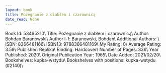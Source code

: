 ```yaml
---
layout: book
title: Pożegnanie z diabłem i czarownicą
date_read: None
---
```


Book Id: 53465210\ 
Title: Pożegnanie z diabłem i czarownicą\ 
Author: Bohdan Baranowski\ 
Author l-f: Baranowski, Bohdan\ 
Additional Authors: \ 
ISBN: 8366481166\ 
ISBN13: 9788366481169\ 
My Rating: 0\ 
Average Rating: 3.59\ 
Publisher: Replika\ 
Binding: Hardcover\ 
Number of Pages: 336\ 
Year Published: 2020\ 
Original Publication Year: 1965\ 
Date Added: 2021/02/20\ 
Bookshelves: kupka-wstydu\ 
Bookshelves with positions: kupka-wstydu (#2140)\ 

